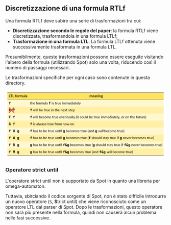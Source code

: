 ## Discretizzazione di una formula RTLf
Una formula RTLf deve subire una serie di trasformazioni tra cui:
- **Discretizzazione secondo le regole del paper**: la formula RTLf viene discretizzata, trasformandola in una formula LTLf;
- **Trasformazione in una formula LTL**: La formula LTLf ottenuta viene successivamente trasformata in una formula LTL.

Presumibilmente, queste trasformazioni possono essere eseguite visitando l'albero della formula (utilizzando Spot) solo una volta, riducendo così il numero di passaggi necessari.

Le trasformazioni specifiche per ogni caso sono contenute in questa directory.

![img.png](spot-ltl.png)

### Operatore strict until
L'operatore strict until non è supportato da Spot in quanto una libreria per omega-automaton.

Tuttavia, sbirciando il codice sorgente di Spot, non è stato difficile introdurre un nuovo operatore (`S`, **S**trict until)
che viene riconosciuto come un operatore LTL dal parser di Spot. Dopo le trasformazioni, questo operatore non sarà più presente nella formula, quindi non causerà alcun problema nelle fasi successive.